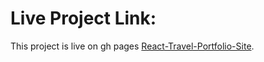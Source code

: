 # Live Project Link:

This project is live on gh pages [React-Travel-Portfolio-Site](https://abhishek14k.github.io/React-Travel-Portfolio-Site/).


